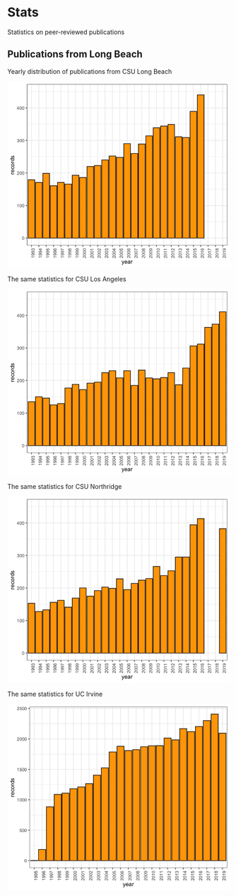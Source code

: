 # Stats
 Statistics on peer-reviewed publications

## Publications from Long Beach

Yearly distribution of publications from CSU Long Beach

![Publications per year for CSU Long Beach](images/CSULB-pubs.png)

The same statistics for CSU Los Angeles

![Publications per year for CSU Los Angeles](images/CSULA-pubs.png)

The same statistics for CSU Northridge

![Publications per year for CSU Northridge](images/CSUNorthridge-pubs.png)

The same statistics for UC Irvine

![Publications per year for UC Irvine](images/UCIrvine-pubs.png)